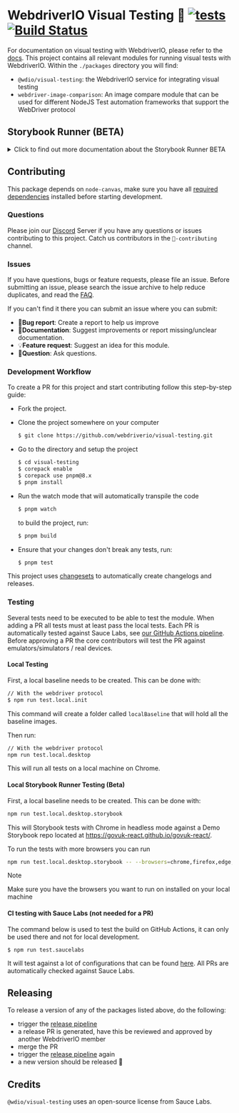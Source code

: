 # WebdriverIO Visual Testing 🔎 [![tests](https://github.com/webdriverio/visual-testing/actions/workflows/tests.yml/badge.svg)](https://github.com/webdriverio/visual-testing/actions/workflows/tests.yml) [![Build Status](https://app.eu-central-1.saucelabs.com/buildstatus/wdio-image-comparison-service)](https://app.eu-central-1.saucelabs.com/u/wdio-image-comparison-service)

For documentation on visual testing with WebdriverIO, please refer to the [docs](https://webdriver.io/docs/visual-testing). This project contains all relevant modules for running visual tests with WebdriverIO. Within the `./packages` directory you will find:

- `@wdio/visual-testing`: the WebdriverIO service for integrating visual testing
- `webdriver-image-comparison`: An image compare module that can be used for different NodeJS Test automation frameworks that support the WebDriver protocol

## Storybook Runner (BETA)

<details>
  <summary>Click to find out more documentation about the Storybook Runner BETA</summary>

> Storybook Runner is still in BETA, the docs will later move to the [WebdriverIO](https://webdriver.io/docs/visual-testing) documentation pages.

This module now supports Storybook with a new Visual Runner. This runner automatically scans for a local/remote storybook instance and will create element screenshots of each component. This can be done by adding

```ts
export const config: Options.Testrunner = {
    // ...
    services: ['visual'],
    // ....
}
```

to your `services` and running `npx wdio tests/configs/wdio.local.desktop.storybook.conf.ts --storybook` through the command line.
It will use Chrome in headless mode as the default browser.

> [!NOTE]
> - Most of the Visual Testing options will also work for the Storybook Runner, see the [WebdriverIO](https://webdriver.io/docs/visual-testing) documentation.
> - The Storybook Runner will overwrite all your capabilities and can only run on the browsers that it supports, see [`--browsers`](#browsers).
> - The Storybook Runner does not support an existing config that uses Multiremote capabilities and will throw an error.
> - The Storybook Runner only supports Desktop Web, not Mobile Web.

### Storybook Runner Service Options
Service options can be provided like this

```ts
export const config: Options.Testrunner = {
    // ...
    services: [
      [
        'visual',
        {
            // Some default options
            baselineFolder: join(process.cwd(), './__snapshots__/'),
            debug: true,
            // The storybook options, see cli options for the description
            storybook: {
                clip: false,
                clipSelector: ''#some-id,
                numShards: 4,
                // `skipStories` can be a string ('example-button--secondary'),
                // an array (['example-button--secondary', 'example-button--small'])
                // or a regex which needs to be provided as as string ("/.*button.*/gm")
                skipStories: ['example-button--secondary', 'example-button--small'],
                url: 'https://www.bbc.co.uk/iplayer/storybook/',
                version: 6,
            },
        },
      ],
    ],
    // ....
}
```

### Storybook Runner CLI options

#### `--browsers`

- **Type:** `string`
- **Mandatory:** No
- **Default:** `chrome`, you can select from `chrome|firefox|edge|safari`
- **Example:** `npx wdio tests/configs/wdio.local.desktop.storybook.conf.ts --storybook --browsers=chrome,firefox,edge,safari`
- **NOTE:** Only available through the CLI

It will use the provided browsers to take component screenshots

> [!NOTE]
> Make sure you have the browsers you want to run on installed on your local machine

#### `--clip`

- **Type:** `boolean`
- **Mandatory:** No
- **Default:** `true`
- **Example:** `npx wdio tests/configs/wdio.local.desktop.storybook.conf.ts --storybook --clip=false`

When disabled it will create a viewport screenshot. When enabled it will create element screenshots based on the [`--clipSelector`](#clipselector) which will reduce the amount of whitespace around the component screenshot and reduce the screenshot size.

#### `--clipSelector`

- **Type:** `string`
- **Mandatory:** No
- **Default:** `#storybook-root > :first-child` for Storybook V7 and `#root > :first-child:not(script):not(style)` for Storybook V6, see also [`--version`](#version)
- **Example:** `npx wdio tests/configs/wdio.local.desktop.storybook.conf.ts --storybook --clipSelector="#some-id"`

This is the selector that will be used:
  - to select the element to take the screenshot of
  - for the element to wait to be visible before a screenshot is taken

#### `--devices`

- **Type:** `string`
- **Mandatory:** No
- **Default:** You can select from the [`deviceDescriptors.ts`](./packages/service/src/storybook/deviceDescriptors.ts)
- **Example:** `npx wdio tests/configs/wdio.local.desktop.storybook.conf.ts --storybook --devices="iPhone 14 Pro Max","Pixel 3 XL"`
- **NOTE:** Only available through the CLI

It will use the provided devices that match the [`deviceDescriptors.ts`](./packages/service/src/storybook/deviceDescriptors.ts) to take component screenshots

> [!NOTE]
> - If you miss a device config, then feel free to submit a [Feature request](https://github.com/webdriverio/visual-testing/issues/new?assignees=&labels=&projects=&template=--feature-request.md)
> - This will only work with Chrome:
>   - if you provide `--devices` then all Chrome instances will run in **Mobile Emulation** mode
>   - if you also provide other browser then Chrome, like `--devices --browsers=firefox,safari,edge` it will automatically add Chrome in Mobile emulation mode
> - The Storybook Runner will by default create element snapshots, if you want to see the complete Mobile Emulated screenshot then provide `--clip=false` through the command line
> - The file name will for example look like `__snapshots__/example/button/desktop_chrome/example-button--large-local-chrome-iPhone-14-Pro-Max-430x932-dpr-3.png`
> - **[SRC:](https://chromedriver.chromium.org/mobile-emulation#h.p_ID_167)** Testing a mobile website on a desktop using mobile emulation can be useful, but testers should be aware that there are many subtle differences such as:
>   - entirely different GPU, which may lead to big performance changes;
>   - mobile UI is not emulated (in particular, the hiding url bar affects page height);
>   - disambiguation popup (where you select one of a few touch targets) is not supported;
>   - many hardware APIs (for example, orientationchange event) are unavailable.

#### `--headless`

- **Type:** `boolean`
- **Mandatory:** No
- **Default:** `true`
- **Example:** `npx wdio tests/configs/wdio.local.desktop.storybook.conf.ts --storybook --headless=false`
- **NOTE:** Only available through the CLI

This will run the tests by default in headless mode (when the browser supports it) or can be disabled

#### `--numShards`

- **Type:** `number`
- **Mandatory:** No
- **Default:** `true`
- **Example:** `npx wdio tests/configs/wdio.local.desktop.storybook.conf.ts --storybook --numShards=10`

This will be the number of parallel instances that will be used to run the stories. This will be limited by the `maxInstances` in your `wdio.conf`-file.

> [!IMPORTANT]
> When running in `headless`-mode then do not increase the number to more than 20 to prevent flakiness due to resource restrictions

#### `--skipStories`

- **Type:** `string|regex`
- **Mandatory:** No
- **Default:** null
- **Example:** `npx wdio tests/configs/wdio.local.desktop.storybook.conf.ts --storybook --skipStories="/.*button.*/gm"`

 This can be:
  -  a string (`example-button--secondary,example-button--small`)
  - or a regex (`"/.*button.*/gm"`)

to skip certain stories. Use the `id` of the story that can be found in the URL of the story. For example, the `id` in this URL `http://localhost:6006/?path=/story/example-page--logged-out` is `example-page--logged-out`

#### `--url`

- **Type:** `string`
- **Mandatory:** No
- **Default:** `http://127.0.0.1:6006`
- **Example:** `npx wdio tests/configs/wdio.local.desktop.storybook.conf.ts --storybook --url="https://example.com"`

The URL where your Storybook instance is hosted.

#### `--version`

- **Type:** `number`
- **Mandatory:** No
- **Default:** 7
- **Example:** `npx wdio tests/configs/wdio.local.desktop.storybook.conf.ts --storybook --version=6`

 This is the version of Storybook, it defaults to `7`. This is needed to know if the V6 [`clipSelector`](#clipselector) needs to be used.

</details>

## Contributing

This package depends on `node-canvas`, make sure you have all [required dependencies](https://github.com/Automattic/node-canvas?tab=readme-ov-file#compiling) installed before starting development.

### Questions

Please join our [Discord](https://discord.webdriver.io) Server if you have any questions or issues contributing to this project. Catch us contributors in the `🙏-contributing` channel.

### Issues

If you have questions, bugs or feature requests, please file an issue. Before submitting an issue, please search the issue archive to help reduce duplicates, and read the [FAQ](../README.md#faq).

If you can't find it there you can submit an issue where you can submit:

-   🐛**Bug report**: Create a report to help us improve
-   📖**Documentation**: Suggest improvements or report missing/unclear documentation.
-   💡**Feature request**: Suggest an idea for this module.
-   💬**Question**: Ask questions.

### Development Workflow

To create a PR for this project and start contributing follow this step-by-step guide:

-   Fork the project.
-   Clone the project somewhere on your computer

    ```sh
    $ git clone https://github.com/webdriverio/visual-testing.git
    ```

-   Go to the directory and setup the project

    ```sh
    $ cd visual-testing
    $ corepack enable
    $ corepack use pnpm@8.x
    $ pnpm install
    ```

-   Run the watch mode that will automatically transpile the code

    ```sh
    $ pnpm watch
    ```

    to build the project, run:

    ```sh
    $ pnpm build
    ```

-   Ensure that your changes don't break any tests, run:

    ```sh
    $ pnpm test
    ```

This project uses [changesets](https://github.com/changesets/changesets) to automatically create changelogs and releases.

### Testing

Several tests need to be executed to be able to test the module. When adding a PR all tests must at least pass the local tests. Each PR is automatically tested against Sauce Labs, see [our GitHub Actions pipeline](https://github.com/webdriverio/visual-testing/actions/workflows/tests.yml). Before approving a PR the core contributors will test the PR against emulators/simulators / real devices.

#### Local Testing

First, a local baseline needs to be created. This can be done with:

```sh
// With the webdriver protocol
$ npm run test.local.init
```

This command will create a folder called `localBaseline` that will hold all the baseline images.

Then run:

```sh
// With the webdriver protocol
npm run test.local.desktop
```

This will run all tests on a local machine on Chrome.

#### Local Storybook Runner Testing (Beta)

First, a local baseline needs to be created. This can be done with:

```sh
npm run test.local.desktop.storybook
```

This will Storybook tests with Chrome in headless mode against a Demo Storybook repo located at https://govuk-react.github.io/govuk-react/.

To run the tests with more browsers you can run

```sh
npm run test.local.desktop.storybook -- --browsers=chrome,firefox,edge,safari
```

> [!NOTE]
> Make sure you have the browsers you want to run on installed on your local machine

#### CI testing with Sauce Labs (not needed for a PR)

The command below is used to test the build on GitHub Actions, it can only be used there and not for local development.

```
$ npm run test.saucelabs
```

It will test against a lot of configurations that can be found [here](./tests/configs/wdio.saucelabs.conf.js).
All PRs are automatically checked against Sauce Labs.

## Releasing

To release a version of any of the packages listed above, do the following:

- trigger the [release pipeline](https://github.com/webdriverio/visual-testing/actions/workflows/release.yml)
- a release PR is generated, have this be reviewed and approved by another WebdriverIO member
- merge the PR
- trigger the [release pipeline](https://github.com/webdriverio/visual-testing/actions/workflows/release.yml) again
- a new version should be released 🎉

## Credits

`@wdio/visual-testing` uses an open-source license from Sauce Labs.
